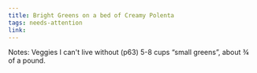 ```yaml
---
title: Bright Greens on a bed of Creamy Polenta
tags: needs-attention
link: 
---
```

Notes: Veggies I can't live without (p63)
5-8 cups “small greens”, about ¾ of a pound.


